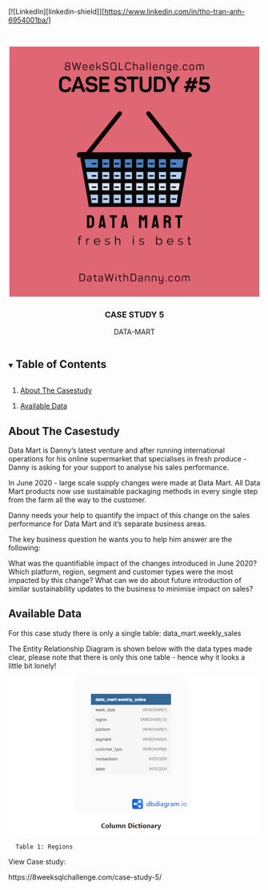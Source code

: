 




[![LinkedIn][linkedin-shield]][https://www.linkedin.com/in/tho-tran-anh-6954001ba/]



<!-- PROJECT LOGO -->
<br />
<p align="center">
  <a href="https://github.com/thota18411/8-Week-SQL-Challenge">
    <img src="5.png" width="500" height="500" alt="Logo">
  </a>

  <h3 align="center">CASE STUDY 5</h3>

  <p align="center">
    DATA-MART
  </p>
</p>



<!-- TABLE OF CONTENTS -->
<details open="open">
  <summary><h2 style="display: inline-block">Table of Contents</h2></summary>
  <ol>
    <li>
      <a href="#about-the-project">About The Casestudy</a>
    </li>
  </ol>
    <ol>
    <li>
      <a href="#about-the-project">Available Data</a>
    </li>
  </ol>
</details>



<!-- ABOUT THE PROJECT -->
## About The Casestudy
Data Mart is Danny’s latest venture and after running international operations for his online supermarket that specialises in fresh produce - Danny is asking for your support to analyse his sales performance.

In June 2020 - large scale supply changes were made at Data Mart. All Data Mart products now use sustainable packaging methods in every single step from the farm all the way to the customer.

Danny needs your help to quantify the impact of this change on the sales performance for Data Mart and it’s separate business areas.

The key business question he wants you to help him answer are the following:

What was the quantifiable impact of the changes introduced in June 2020?
Which platform, region, segment and customer types were the most impacted by this change?
What can we do about future introduction of similar sustainability updates to the business to minimise impact on sales?
<!-- GETTING STARTED -->
## Available  Data

For this case study there is only a single table: data_mart.weekly_sales

<p>The Entity Relationship Diagram is shown below with the data types made clear, please note that there is only this one table - hence why it looks a little bit lonely!</p>
<img src="schema5.PNG" >
 

      Table 1: Regions

View Case study: 
<link>https://8weeksqlchallenge.com/case-study-5/</link>



[linkedin-url]: https://linkedin.com/in/github_username
